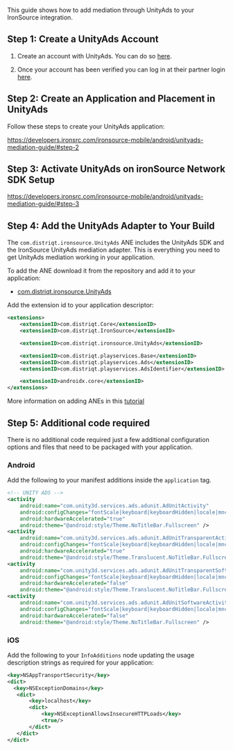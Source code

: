 
This guide shows how to add mediation through UnityAds to your IronSource integration.


## Step 1: Create a UnityAds Account

1. Create an account with UnityAds. You can do so [here](https://operate.dashboard.unity3d.com/).

2. Once your account has been verified you can log in at their partner login [here](https://operate.dashboard.unity3d.com/).





## Step 2: Create an Application and Placement in UnityAds

Follow these steps to create your UnityAds application:

https://developers.ironsrc.com/ironsource-mobile/android/unityads-mediation-guide/#step-2



## Step 3: Activate UnityAds on ironSource Network SDK Setup

https://developers.ironsrc.com/ironsource-mobile/android/unityads-mediation-guide/#step-3



## Step 4: Add the UnityAds Adapter to Your Build

The `com.distriqt.ironsource.UnityAds` ANE includes the UnityAds SDK and the IronSource UnityAds mediation adapter. This is everything you need to get UnityAds mediation working in your application.

To add the ANE download it from the repository and add it to your application:

- [com.distriqt.ironsource.UnityAds](https://github.com/distriqt/ANE-IronSource/raw/master/lib/unityads/com.distriqt.ironsource.UnityAds.ane)

Add the extension id to your application descriptor:

```xml
<extensions>
    <extensionID>com.distriqt.Core</extensionID>
    <extensionID>com.distriqt.IronSource</extensionID>

    <extensionID>com.distriqt.ironsource.UnityAds</extensionID>

    <extensionID>com.distriqt.playservices.Base</extensionID>
    <extensionID>com.distriqt.playservices.Ads</extensionID>
    <extensionID>com.distriqt.playservices.AdsIdentifier</extensionID>

    <extensionID>androidx.core</extensionID>
</extensions>
```

More information on adding ANEs in this [tutorial](https://airnativeextensions.github.io/tutorials/getting-started)



## Step 5: Additional code required

There is no additional code required just a few additional configuration options and files that need to be packaged with your application.


### Android

Add the following to your manifest additions inside the `application` tag. 

```xml
<!-- UNITY ADS -->
<activity
    android:name="com.unity3d.services.ads.adunit.AdUnitActivity"
    android:configChanges="fontScale|keyboard|keyboardHidden|locale|mnc|mcc|navigation|orientation|screenLayout|screenSize|smallestScreenSize|uiMode|touchscreen"
    android:hardwareAccelerated="true"
    android:theme="@android:style/Theme.NoTitleBar.Fullscreen" />
<activity
    android:name="com.unity3d.services.ads.adunit.AdUnitTransparentActivity"
    android:configChanges="fontScale|keyboard|keyboardHidden|locale|mnc|mcc|navigation|orientation|screenLayout|screenSize|smallestScreenSize|uiMode|touchscreen"
    android:hardwareAccelerated="true"
    android:theme="@android:style/Theme.Translucent.NoTitleBar.Fullscreen" />
<activity
    android:name="com.unity3d.services.ads.adunit.AdUnitTransparentSoftwareActivity"
    android:configChanges="fontScale|keyboard|keyboardHidden|locale|mnc|mcc|navigation|orientation|screenLayout|screenSize|smallestScreenSize|uiMode|touchscreen"
    android:hardwareAccelerated="false"
    android:theme="@android:style/Theme.Translucent.NoTitleBar.Fullscreen" />
<activity
    android:name="com.unity3d.services.ads.adunit.AdUnitSoftwareActivity"
    android:configChanges="fontScale|keyboard|keyboardHidden|locale|mnc|mcc|navigation|orientation|screenLayout|screenSize|smallestScreenSize|uiMode|touchscreen"
    android:hardwareAccelerated="false"
    android:theme="@android:style/Theme.NoTitleBar.Fullscreen" />
```


### iOS 


Add the following to your `InfoAdditions` node updating the usage description strings as required for your application:

```xml
<key>NSAppTransportSecurity</key>
<dict>
  <key>NSExceptionDomains</key>
   <dict>
       <key>localhost</key>
       <dict>           
           <key>NSExceptionAllowsInsecureHTTPLoads</key>
           <true/>
       </dict>
   </dict>
</dict>
```



